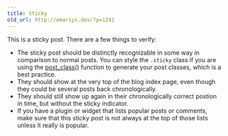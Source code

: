 ```yaml
---
title: Sticky
old_url: http://emarsys.dev/?p=1241
---
```

This is a sticky post. There are a few things to verify:

- The sticky post should be distinctly recognizable in some way in comparison to normal posts. You can style the `.sticky` class if you are using the [post_class()](http://codex.wordpress.org/Function_Reference/post_class "WordPress Codex post_class() Function") function to generate your post classes, which is a best practice.
- They should show at the very top of the blog index page, even though they could be several posts back chronologically.
- They should still show up again in their chronologically correct postion in time, but without the sticky indicator.
- If you have a plugin or widget that lists popular posts or comments, make sure that this sticky post is not always at the top of those lists unless it really is popular.